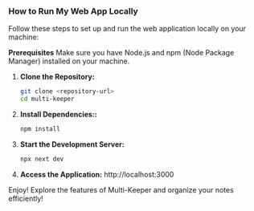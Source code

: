 ### How to Run My Web App Locally

Follow these steps to set up and run the web application locally on your machine:

**Prerequisites**
Make sure you have Node.js and npm (Node Package Manager) installed on your machine.

1. **Clone the Repository:**

   ```bash
   git clone <repository-url>
   cd multi-keeper

2. **Install Dependencies::**

   ```bash
   npm install

3. **Start the Development Server:**

   ```bash
   npx next dev

4. **Access the Application:** http://localhost:3000

Enjoy!
Explore the features of Multi-Keeper and organize your notes efficiently!
